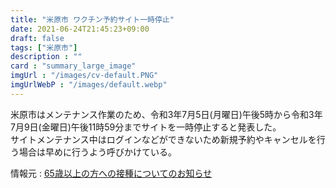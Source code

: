 ```yaml
---
title: "米原市 ワクチン予約サイト一時停止"
date: 2021-06-24T21:45:23+09:00
draft: false
tags: ["米原市"]
description : ""
card : "summary_large_image"
imgUrl : "/images/cv-default.PNG"
imgUrlWebP : "/images/default.webp"
---
```

米原市はメンテナンス作業のため、令和3年7月5日(月曜日)午後5時から令和3年7月9日(金曜日)午後11時59分までサイトを一時停止すると発表した。  
サイトメンテナンス中はログインなどができないため新規予約やキャンセルを行う場合は早めに行うよう呼びかけている。

情報元 : [65歳以上の方への接種についてのお知らせ](https://www.city.maibara.lg.jp/soshiki/kenko_fukushi/wakutin/16194.html)